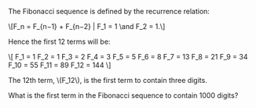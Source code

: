 The Fibonacci sequence is defined by the recurrence relation:

\\[F_n = F_{n−1} + F_{n−2} | F_1 = 1 \and F_2 = 1.\\]

Hence the first 12 terms will be:

\\[
    F_1 = 1
    F_2 = 1
    F_3 = 2
    F_4 = 3
    F_5 = 5
    F_6 = 8
    F_7 = 13
    F_8 = 21
    F_9 = 34
    F_10 = 55
    F_11 = 89
    F_12 = 144
\\]

The 12th term, \\(F_12\\), is the first term to contain three digits.

What is the first term in the Fibonacci sequence to contain 1000 digits?
